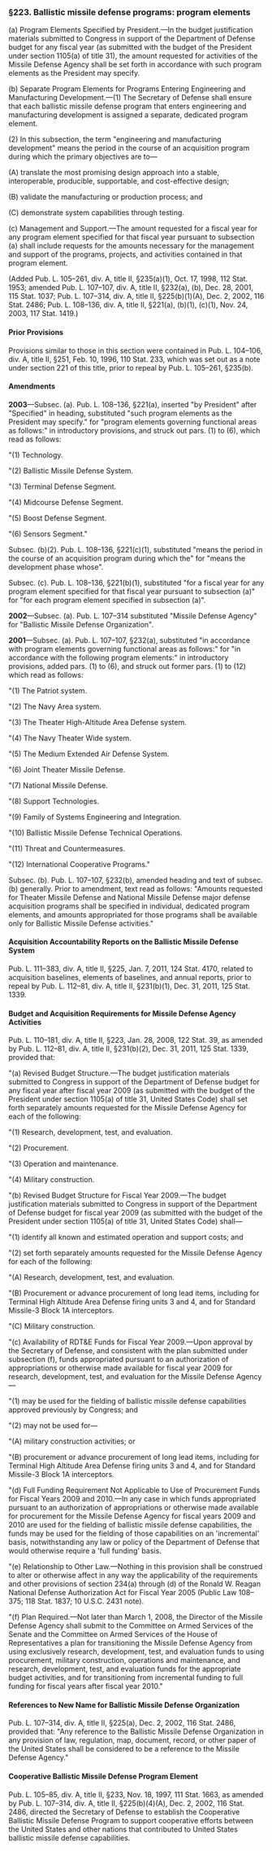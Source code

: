 ### §223. Ballistic missile defense programs: program elements ###

(a) Program Elements Specified by President.—In the budget justification materials submitted to Congress in support of the Department of Defense budget for any fiscal year (as submitted with the budget of the President under section 1105(a) of title 31), the amount requested for activities of the Missile Defense Agency shall be set forth in accordance with such program elements as the President may specify.

(b) Separate Program Elements for Programs Entering Engineering and Manufacturing Development.—(1) The Secretary of Defense shall ensure that each ballistic missile defense program that enters engineering and manufacturing development is assigned a separate, dedicated program element.

(2) In this subsection, the term "engineering and manufacturing development" means the period in the course of an acquisition program during which the primary objectives are to—

(A) translate the most promising design approach into a stable, interoperable, producible, supportable, and cost-effective design;

(B) validate the manufacturing or production process; and

(C) demonstrate system capabilities through testing.

(c) Management and Support.—The amount requested for a fiscal year for any program element specified for that fiscal year pursuant to subsection (a) shall include requests for the amounts necessary for the management and support of the programs, projects, and activities contained in that program element.

(Added Pub. L. 105–261, div. A, title II, §235(a)(1), Oct. 17, 1998, 112 Stat. 1953; amended Pub. L. 107–107, div. A, title II, §232(a), (b), Dec. 28, 2001, 115 Stat. 1037; Pub. L. 107–314, div. A, title II, §225(b)(1)(A), Dec. 2, 2002, 116 Stat. 2486; Pub. L. 108–136, div. A, title II, §221(a), (b)(1), (c)(1), Nov. 24, 2003, 117 Stat. 1419.)

#### Prior Provisions ####

Provisions similar to those in this section were contained in Pub. L. 104–106, div. A, title II, §251, Feb. 10, 1996, 110 Stat. 233, which was set out as a note under section 221 of this title, prior to repeal by Pub. L. 105–261, §235(b).

#### Amendments ####

**2003**—Subsec. (a). Pub. L. 108–136, §221(a), inserted "by President" after "Specified" in heading, substituted "such program elements as the President may specify." for "program elements governing functional areas as follows:" in introductory provisions, and struck out pars. (1) to (6), which read as follows:

"(1) Technology.

"(2) Ballistic Missile Defense System.

"(3) Terminal Defense Segment.

"(4) Midcourse Defense Segment.

"(5) Boost Defense Segment.

"(6) Sensors Segment."

Subsec. (b)(2). Pub. L. 108–136, §221(c)(1), substituted "means the period in the course of an acquisition program during which the" for "means the development phase whose".

Subsec. (c). Pub. L. 108–136, §221(b)(1), substituted "for a fiscal year for any program element specified for that fiscal year pursuant to subsection (a)" for "for each program element specified in subsection (a)".

**2002**—Subsec. (a). Pub. L. 107–314 substituted "Missile Defense Agency" for "Ballistic Missile Defense Organization".

**2001**—Subsec. (a). Pub. L. 107–107, §232(a), substituted "in accordance with program elements governing functional areas as follows:" for "in accordance with the following program elements:" in introductory provisions, added pars. (1) to (6), and struck out former pars. (1) to (12) which read as follows:

"(1) The Patriot system.

"(2) The Navy Area system.

"(3) The Theater High-Altitude Area Defense system.

"(4) The Navy Theater Wide system.

"(5) The Medium Extended Air Defense System.

"(6) Joint Theater Missile Defense.

"(7) National Missile Defense.

"(8) Support Technologies.

"(9) Family of Systems Engineering and Integration.

"(10) Ballistic Missile Defense Technical Operations.

"(11) Threat and Countermeasures.

"(12) International Cooperative Programs."

Subsec. (b). Pub. L. 107–107, §232(b), amended heading and text of subsec. (b) generally. Prior to amendment, text read as follows: "Amounts requested for Theater Missile Defense and National Missile Defense major defense acquisition programs shall be specified in individual, dedicated program elements, and amounts appropriated for those programs shall be available only for Ballistic Missile Defense activities."

#### Acquisition Accountability Reports on the Ballistic Missile Defense System ####

Pub. L. 111–383, div. A, title II, §225, Jan. 7, 2011, 124 Stat. 4170, related to acquisition baselines, elements of baselines, and annual reports, prior to repeal by Pub. L. 112–81, div. A, title II, §231(b)(1), Dec. 31, 2011, 125 Stat. 1339.

#### Budget and Acquisition Requirements for Missile Defense Agency Activities ####

Pub. L. 110–181, div. A, title II, §223, Jan. 28, 2008, 122 Stat. 39, as amended by Pub. L. 112–81, div. A, title II, §231(b)(2), Dec. 31, 2011, 125 Stat. 1339, provided that:

"(a) Revised Budget Structure.—The budget justification materials submitted to Congress in support of the Department of Defense budget for any fiscal year after fiscal year 2009 (as submitted with the budget of the President under section 1105(a) of title 31, United States Code) shall set forth separately amounts requested for the Missile Defense Agency for each of the following:

"(1) Research, development, test, and evaluation.

"(2) Procurement.

"(3) Operation and maintenance.

"(4) Military construction.

"(b) Revised Budget Structure for Fiscal Year 2009.—The budget justification materials submitted to Congress in support of the Department of Defense budget for fiscal year 2009 (as submitted with the budget of the President under section 1105(a) of title 31, United States Code) shall—

"(1) identify all known and estimated operation and support costs; and

"(2) set forth separately amounts requested for the Missile Defense Agency for each of the following:

"(A) Research, development, test, and evaluation.

"(B) Procurement or advance procurement of long lead items, including for Terminal High Altitude Area Defense firing units 3 and 4, and for Standard Missile-3 Block 1A interceptors.

"(C) Military construction.

"(c) Availability of RDT&E Funds for Fiscal Year 2009.—Upon approval by the Secretary of Defense, and consistent with the plan submitted under subsection (f), funds appropriated pursuant to an authorization of appropriations or otherwise made available for fiscal year 2009 for research, development, test, and evaluation for the Missile Defense Agency—

"(1) may be used for the fielding of ballistic missile defense capabilities approved previously by Congress; and

"(2) may not be used for—

"(A) military construction activities; or

"(B) procurement or advance procurement of long lead items, including for Terminal High Altitude Area Defense firing units 3 and 4, and for Standard Missile-3 Block 1A interceptors.

"(d) Full Funding Requirement Not Applicable to Use of Procurement Funds for Fiscal Years 2009 and 2010.—In any case in which funds appropriated pursuant to an authorization of appropriations or otherwise made available for procurement for the Missile Defense Agency for fiscal years 2009 and 2010 are used for the fielding of ballistic missile defense capabilities, the funds may be used for the fielding of those capabilities on an 'incremental' basis, notwithstanding any law or policy of the Department of Defense that would otherwise require a 'full funding' basis.

"(e) Relationship to Other Law.—Nothing in this provision shall be construed to alter or otherwise affect in any way the applicability of the requirements and other provisions of section 234(a) through (d) of the Ronald W. Reagan National Defense Authorization Act for Fiscal Year 2005 (Public Law 108–375; 118 Stat. 1837; 10 U.S.C. 2431 note).

"(f) Plan Required.—Not later than March 1, 2008, the Director of the Missile Defense Agency shall submit to the Committee on Armed Services of the Senate and the Committee on Armed Services of the House of Representatives a plan for transitioning the Missile Defense Agency from using exclusively research, development, test, and evaluation funds to using procurement, military construction, operations and maintenance, and research, development, test, and evaluation funds for the appropriate budget activities, and for transitioning from incremental funding to full funding for fiscal years after fiscal year 2010."

#### References to New Name for Ballistic Missile Defense Organization ####

Pub. L. 107–314, div. A, title II, §225(a), Dec. 2, 2002, 116 Stat. 2486, provided that: "Any reference to the Ballistic Missile Defense Organization in any provision of law, regulation, map, document, record, or other paper of the United States shall be considered to be a reference to the Missile Defense Agency."

#### Cooperative Ballistic Missile Defense Program Element ####

Pub. L. 105–85, div. A, title II, §233, Nov. 18, 1997, 111 Stat. 1663, as amended by Pub. L. 107–314, div. A, title II, §225(b)(4)(A), Dec. 2, 2002, 116 Stat. 2486, directed the Secretary of Defense to establish the Cooperative Ballistic Missile Defense Program to support cooperative efforts between the United States and other nations that contributed to United States ballistic missile defense capabilities.